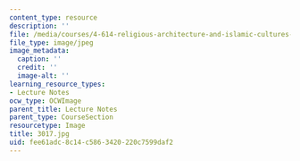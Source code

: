 ```yaml
---
content_type: resource
description: ''
file: /media/courses/4-614-religious-architecture-and-islamic-cultures-fall-2002/fee61adc8c14c5863420220c7599daf2_3017.jpg
file_type: image/jpeg
image_metadata:
  caption: ''
  credit: ''
  image-alt: ''
learning_resource_types:
- Lecture Notes
ocw_type: OCWImage
parent_title: Lecture Notes
parent_type: CourseSection
resourcetype: Image
title: 3017.jpg
uid: fee61adc-8c14-c586-3420-220c7599daf2
---
```

